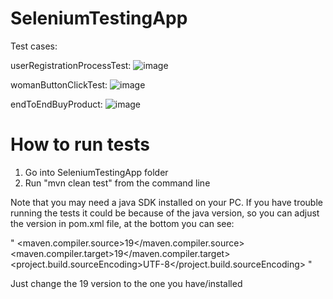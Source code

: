 # SeleniumTestingApp

Test cases:

userRegistrationProcessTest:
![image](https://user-images.githubusercontent.com/105055319/194230633-90f648c7-2769-4463-b572-accf307a0c34.png)

womanButtonClickTest:
![image](https://user-images.githubusercontent.com/105055319/194231553-4c4c3033-95a4-48b3-8b3a-126747960bed.png)

endToEndBuyProduct:
![image](https://user-images.githubusercontent.com/105055319/194231978-da38015a-5bad-4c3a-8bdb-0f1535789443.png)


# How to run tests

1. Go into SeleniumTestingApp folder
2. Run "mvn clean test" from the command line

Note that you may need a java SDK installed on your PC. If you have trouble running the tests it could be because of the java version,
so you can adjust the version in pom.xml file, at the bottom you can see:

 "<properties>
        <maven.compiler.source>19</maven.compiler.source>
        <maven.compiler.target>19</maven.compiler.target>
        <project.build.sourceEncoding>UTF-8</project.build.sourceEncoding>
 </properties>"
 
 Just change the 19 version to the one you have/installed


